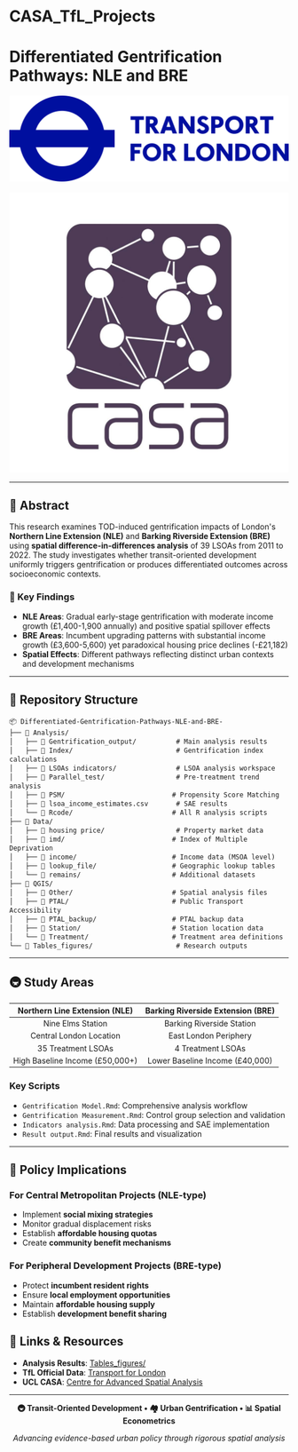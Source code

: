 # CASA_TfL_Projects
# Differentiated Gentrification Pathways: NLE and BRE

<div align="center">

![TfL Logo](images/tfl_logo.png) &nbsp;&nbsp;&nbsp;&nbsp; ![CASA Logo](images/casa_logo.jpg)

</div>

---

## 📖 Abstract

This research examines TOD-induced gentrification impacts of London's **Northern Line Extension (NLE)** and **Barking Riverside Extension (BRE)** using **spatial difference-in-differences analysis** of 39 LSOAs from 2011 to 2022. The study investigates whether transit-oriented development uniformly triggers gentrification or produces differentiated outcomes across socioeconomic contexts.

### 🔑 Key Findings

- **NLE Areas**: Gradual early-stage gentrification with moderate income growth (£1,400-1,900 annually) and positive spatial spillover effects
- **BRE Areas**: Incumbent upgrading patterns with substantial income growth (£3,600-5,600) yet paradoxical housing price declines (-£21,182)
- **Spatial Effects**: Different pathways reflecting distinct urban contexts and development mechanisms

---

## 📁 Repository Structure

```
📦 Differentiated-Gentrification-Pathways-NLE-and-BRE-
├── 📂 Analysis/
│   ├── 📂 Gentrification_output/          # Main analysis results
│   ├── 📂 Index/                          # Gentrification index calculations
│   ├── 📄 LSOAs indicators/               # LSOA analysis workspace
│   ├── 📂 Parallel_test/                  # Pre-treatment trend analysis
│   ├── 📂 PSM/                           # Propensity Score Matching
│   ├── 📄 lsoa_income_estimates.csv       # SAE results
│   └── 📂 Rcode/                         # All R analysis scripts
├── 📂 Data/
│   ├── 📂 housing price/                  # Property market data
│   ├── 📂 imd/                           # Index of Multiple Deprivation
│   ├── 📂 income/                        # Income data (MSOA level)
│   ├── 📂 lookup_file/                   # Geographic lookup tables
│   └── 📂 remains/                       # Additional datasets
├── 📂 QGIS/
│   ├── 📂 Other/                         # Spatial analysis files
│   ├── 📂 PTAL/                          # Public Transport Accessibility
│   ├── 📂 PTAL_backup/                   # PTAL backup data
│   ├── 📂 Station/                       # Station location data
│   └── 📂 Treatment/                     # Treatment area definitions
└── 📂 Tables_figures/                     # Research outputs
```

---

## 🚇 Study Areas

<div align="center">

| **Northern Line Extension (NLE)** | **Barking Riverside Extension (BRE)** |
|:----------------------------------:|:--------------------------------------:|
| Nine Elms Station | Barking Riverside Station |
| Central London Location | East London Periphery |
| 35 Treatment LSOAs | 4 Treatment LSOAs |
| High Baseline Income (£50,000+) | Lower Baseline Income (£40,000) |

</div>

### Key Scripts
- `Gentrification Model.Rmd`: Comprehensive analysis workflow
- `Gentrification Measurement.Rmd`: Control group selection and validation
- `Indicators analysis.Rmd`: Data processing and SAE implementation
- `Result output.Rmd`: Final results and visualization

---

## 🎯 Policy Implications

### For Central Metropolitan Projects (NLE-type)
- Implement **social mixing strategies**
- Monitor gradual displacement risks
- Establish **affordable housing quotas**
- Create **community benefit mechanisms**

### For Peripheral Development Projects (BRE-type)
- Protect **incumbent resident rights**
- Ensure **local employment opportunities**
- Maintain **affordable housing supply**
- Establish **development benefit sharing**

## 🔗 Links & Resources

- **Analysis Results**: [Tables_figures/](./Tables_figures/)
- **TfL Official Data**: [Transport for London](https://tfl.gov.uk)
- **UCL CASA**: [Centre for Advanced Spatial Analysis](https://www.ucl.ac.uk/bartlett/casa/)

---

<div align="center">

**🚇 Transit-Oriented Development • 🏘️ Urban Gentrification • 📊 Spatial Econometrics**

*Advancing evidence-based urban policy through rigorous spatial analysis*

</div>
